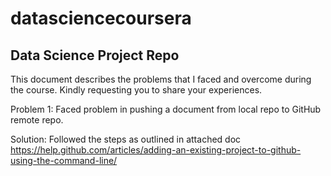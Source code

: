 # datasciencecoursera
## Data Science Project Repo
This document describes the problems that I faced and overcome during the course. Kindly requesting you to share your experiences.

Problem 1: Faced problem in pushing a document from local repo to GitHub remote repo.

Solution: Followed the steps as outlined in attached doc https://help.github.com/articles/adding-an-existing-project-to-github-using-the-command-line/
